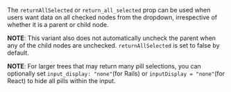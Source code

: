 The `returnAllSelected` or `return_all_selected` prop can be used when users want data on all checked nodes from the dropdown, irrespective of whether it is a parent or child node. 

__NOTE__: This variant also does not automatically uncheck the parent when any of the child nodes are unchecked. `returnAllSelected` is set to false by default. 

__NOTE__: For larger trees that may return many pill selections, you can optionally set `input_display: "none"`(for Rails) or `inputDisplay = "none"`(for React) to hide all pills within the input.